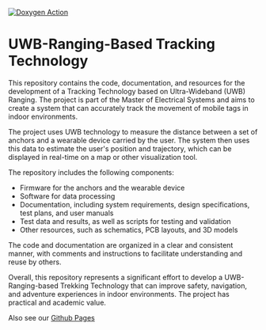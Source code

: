 [![Doxygen Action](https://github.com/krebsbstn/uwb-tracking/actions/workflows/main.yml/badge.svg?branch=master)](https://github.com/krebsbstn/uwb-tracking/actions/workflows/main.yml)

# UWB-Ranging-Based Tracking Technology
This repository contains the code, documentation, and resources for the development of a Tracking Technology based on Ultra-Wideband (UWB) Ranging. The project is part of the Master of Electrical Systems and aims to create a system that can accurately track the movement of mobile tags in indoor environments.

The project uses UWB technology to measure the distance between a set of anchors and a wearable device carried by the user. The system then uses this data to estimate the user's position and trajectory, which can be displayed in real-time on a map or other visualization tool.

The repository includes the following components:

* Firmware for the anchors and the wearable device
* Software for data processing
* Documentation, including system requirements, design specifications, test plans, and user manuals
* Test data and results, as well as scripts for testing and validation
* Other resources, such as schematics, PCB layouts, and 3D models

The code and documentation are organized in a clear and consistent manner, with comments and instructions to facilitate understanding and reuse by others.

Overall, this repository represents a significant effort to develop a UWB-Ranging-based Trekking Technology that can improve safety, navigation, and adventure experiences in indoor environments. The project has practical and academic value.

Also see our [Github Pages](https://krebsbstn.github.io/uwb-tracking/files.html)
